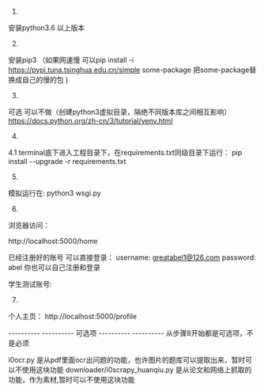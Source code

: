 

1.
安装python3.6 以上版本

2. 
安装pip3 
（如果网速慢 可以pip install -i https://pypi.tuna.tsinghua.edu.cn/simple some-package  把some-package替换成自己的慢的包 )

3.
可选  可以不做（创建python3虚拟目录，隔绝不同版本库之间相互影响）
https://docs.python.org/zh-cn/3/tutorial/venv.html

4.
4.1
terminal底下进入工程目录下，在requirements.txt同级目录下运行：
pip install --upgrade -r requirements.txt

5.
模拟运行在:
python3 wsgi.py



6.
浏览器访问：

http://localhost:5000/home

已经注册好的账号 可以直接登录：
username: greatabel1@126.com 
password: abel
你也可以自己注册和登录

学生测试账号:

7.
个人主页： http://localhost:5000/profile




---------- ---------- 可选项 ---------- ---------- 
从步骤8开始都是可选项，不是必须

i0ocr.py 是从pdf里面ocr出问题的功能，也许图片的题库可以提取出来，暂时可以不使用这块功能
downloader/i0scrapy_huanqiu.py  是从论文和网络上抓取的功能，作为素材,暂时可以不使用这块功能

